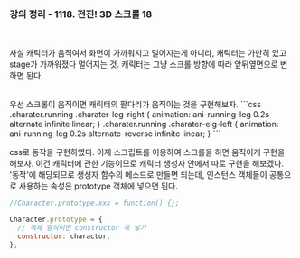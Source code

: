 ### 강의 정리 - 1118. 전진! 3D 스크롤 18

<br />

사실 캐릭터가 움직여서 화면이 가까워지고 멀어지는게 아니라, 캐릭터는 가만히 있고 stage가 가까워졌다 멀어지는 것. 캐릭터는 그냥 스크롤 방향에 따라 앞뒤옆면으로 변하면 된다.

<br />
우선 스크롤이 움직이면 캐릭터의 팔다리가 움직이는 것을 구현해보자.
```css
.charater.running .charater-leg-right {
    animation: ani-running-leg 0.2s alternate infinite linear;
}
.charater.running .charater-elg-left {
    animation: ani-running-leg 0.2s alternate-reverse infinite linear;
}
```

css로 동작을 구현하였다. 이제 스크립트를 이용하여 스크롤을 하면 움직이게 구현을 해보자. 이건 캐릭터에 관한 기능이므로 캐릭터 생성자 안에서 따로 구현을 해보겠다. '동작'에 해당되므로 생성자 함수의 메소드로 만들면 되는데, 인스턴스 객체들이 공통으로 사용하는 속성은 prototype 객체에 넣으면 된다.

```javascript
//Character.prototype.xxx = function() {};

Character.prototype = {
  // 객체 형식이면 constructor 꼭 넣기
  constructor: charactor,
};
```
